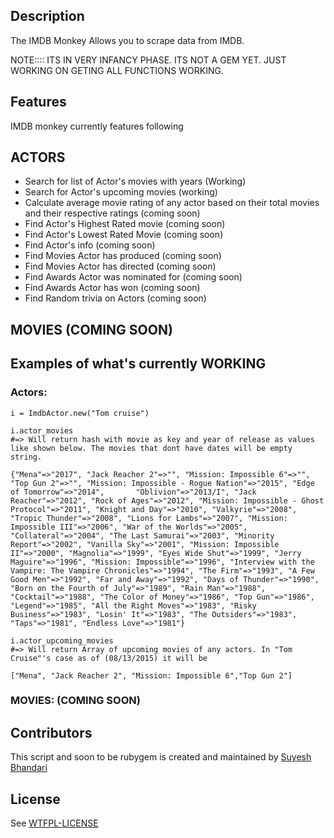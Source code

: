 ## Description

The IMDB Monkey  Allows you to scrape data from IMDB.

NOTE:::: ITS IN VERY INFANCY PHASE. ITS NOT A GEM YET. JUST WORKING ON GETING ALL FUNCTIONS WORKING.

## Features

IMDB monkey currently features following

## ACTORS

* Search for list of Actor's movies with years (Working)
* Search for Actor's upcoming movies (working)
* Calculate average movie rating of any actor based on their total movies and their respective ratings (coming soon)
* Find Actor's Highest Rated movie (coming soon)
* Find Actor's Lowest Rated Movie (coming soon)
* Find Actor's info (coming soon)
* Find Movies Actor has produced (coming soon)
* Find Movies Actor has directed (coming soon)
* Find Awards Actor was nominated for (coming soon)
* Find Awards Actor has won (coming soon)
* Find Random trivia on Actors (coming soon)

## MOVIES (COMING SOON)



## Examples of what's currently WORKING

### Actors:

    i = ImdbActor.new("Tom cruise")

    i.actor_movies
    #=> Will return hash with movie as key and year of release as values like shown below. The movies that dont have dates will be empty string.

    {"Mena"=>"2017", "Jack Reacher 2"=>"", "Mission: Impossible 6"=>"", "Top Gun 2"=>"", "Mission: Impossible - Rogue Nation"=>"2015", "Edge of Tomorrow"=>"2014",       "Oblivion"=>"2013/I", "Jack Reacher"=>"2012", "Rock of Ages"=>"2012", "Mission: Impossible - Ghost Protocol"=>"2011", "Knight and Day"=>"2010", "Valkyrie"=>"2008", "Tropic Thunder"=>"2008", "Lions for Lambs"=>"2007", "Mission: Impossible III"=>"2006", "War of the Worlds"=>"2005", "Collateral"=>"2004", "The Last Samurai"=>"2003", "Minority Report"=>"2002", "Vanilla Sky"=>"2001", "Mission: Impossible II"=>"2000", "Magnolia"=>"1999", "Eyes Wide Shut"=>"1999", "Jerry Maguire"=>"1996", "Mission: Impossible"=>"1996", "Interview with the Vampire: The Vampire Chronicles"=>"1994", "The Firm"=>"1993", "A Few Good Men"=>"1992", "Far and Away"=>"1992", "Days of Thunder"=>"1990", "Born on the Fourth of July"=>"1989", "Rain Man"=>"1988", "Cocktail"=>"1988", "The Color of Money"=>"1986", "Top Gun"=>"1986", "Legend"=>"1985", "All the Right Moves"=>"1983", "Risky Business"=>"1983", "Losin' It"=>"1983", "The Outsiders"=>"1983", "Taps"=>"1981", "Endless Love"=>"1981"}

    i.actor_upcoming_movies
    #=> Will return Array of upcoming movies of any actors. In "Tom Cruise"'s case as of (08/13/2015) it will be

    ["Mena", "Jack Reacher 2", "Mission: Impossible 6","Top Gun 2"]

### MOVIES: (COMING SOON)

## Contributors

This script and soon to be rubygem is created and maintained by [Suyesh Bhandari](https://www.suyesh.com)

## License

See [WTFPL-LICENSE](http://www.wtfpl.net/txt/copying/)
